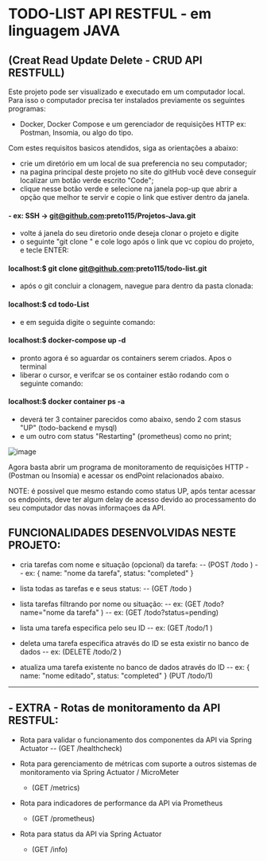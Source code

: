 
# 						TODO-LIST API RESTFUL - em linguagem JAVA
##				 		(Creat Read Update Delete - CRUD API RESTFULL)

Este projeto pode ser visualizado e executado em um computador local. Para isso o computador precisa ter instalados previamente os seguintes programas: 
		
- Docker, Docker Compose e um gerenciador de requisições HTTP ex: Postman, Insomia, ou algo do tipo.

Com estes requisitos basicos atendidos, siga as orientações a abaixo:

- crie um diretório em um local de sua preferencia no seu computador;
- na pagina principal deste projeto no site do gitHub você deve conseguir localizar um botão verde escrito "Code";
- clique nesse botão verde e selecione na janela pop-up que abrir a opção que melhor te servir e copie o link que estiver dentro da janela.

####	- ex: SSH ->  git@github.com:preto115/Projetos-Java.git

- volte á janela do seu diretorio onde deseja clonar  o projeto e digite 
- o seguinte "git clone " e cole logo após o link que vc copiou do projeto, e tecle ENTER:
			
####		localhost:$  git  clone  git@github.com:preto115/todo-list.git
			
- após o git concluir a clonagem, navegue para dentro da pasta clonada:
	
####		localhost:$ cd todo-List   		

-  e em seguida digite o seguinte comando:
		
####		localhost:$  docker-compose  up  -d
			
- pronto agora é so aguardar os containers serem criados. Apos o terminal 
- liberar o cursor, e verifcar se os container estão rodando com o seguinte comando:
		
####		localhost:$  docker container  ps  -a
			
- deverá ter 3 container parecidos como abaixo, sendo 2 com stasus "UP"  (todo-backend e mysql)
- e um outro com status "Restarting" (prometheus) como no print;

![image](https://user-images.githubusercontent.com/64562701/113464929-c02fba00-9406-11eb-8405-abf091c9eaba.png)

		 
Agora basta abrir um programa de monitoramento de requisições HTTP -(Postman ou Insomia) e acessar os endPoint relacionados abaixo.

NOTE: é possivel que mesmo estando como status UP, após tentar acessar os endpoints, deve ter algum delay de acesso devido ao processamento do seu computador das novas informaçoes da API.



## FUNCIONALIDADES  DESENVOLVIDAS NESTE PROJETO:


  - cria tarefas com nome e situação (opcional) da tarefa: -- (POST /todo )
    	-- ex: { name: "nome da tarefa", status: "completed" }
		
  - lista todas as tarefas e e seus status: -- (GET /todo )
	
  - lista tarefas filtrando por nome ou situação: 
    	-- ex: (GET /todo?name="nome da tarefa" ) 
	-- ex: (GET /todo?status=pending)
  
  - lista uma tarefa especifica pelo seu ID
    	-- ex: (GET /todo/1 )
	
  - deleta uma tarefa especifica através do ID se esta existir no banco de dados
    	-- ex: (DELETE /todo/2 )
	
  - atualiza uma tarefa existente no banco de dados através do ID 
  	-- ex: { name: "nome editado", status: "completed" } (PUT /todo/1) 

---
## - EXTRA - Rotas de monitoramento da API RESTFUL: 

  - Rota para validar o funcionamento dos componentes da API via Spring Actuator
    	-- (GET /healthcheck)
		
  - Rota para gerenciamento de métricas com suporte a outros sistemas de monitoramento via Spring Actuator / MicroMeter
    - (GET /metrics)
	
  - Rota para indicadores de performance da API via Prometheus
    - (GET /prometheus)

 - Rota para status da API via Spring Actuator
    - (GET /info)
